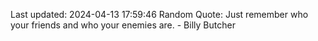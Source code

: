 Last updated: 2024-04-13 17:59:46
Random Quote: Just remember who your friends and who your enemies are. - Billy Butcher
